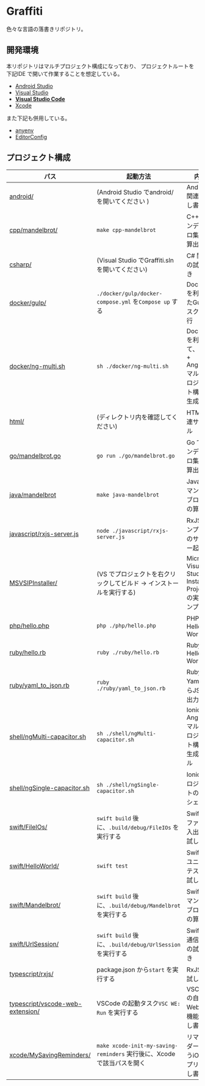 # Graffiti
色々な言語の落書きリポジトリ。



## 開発環境
本リポジトリはマルチプロジェクト構成になっており、
プロジェクトルートを下記IDE で開いて作業することを想定している。

* [Android Studio](https://developer.android.com/studio)
* [Visual Studio](https://visualstudio.microsoft.com/)
* **[Visual Studio Code](https://code.visualstudio.com/)**
* [Xcode](https://developer.apple.com/documentation/xcode)

また下記も併用している。

* [anyenv](https://github.com/anyenv/anyenv)
* [EditorConfig](https://editorconfig.org/)



## プロジェクト構成
パス | 起動方法 | 内容
--- | --- | ---
[android/](./android/) | (Android Studio でandroid/ を開いてください ) | Android 関連の試し書き
[cpp/mandelbrot/](./cpp/mandelbrot/) | `make cpp-mandelbrot` | C++ でマンデルブロ集合の算出
[csharp/](./csharp/) | (Visual Studio でGraffiti.sln を開いてください) | C# 関連の試し書き
[docker/gulp/](./docker/gulp/) | `./docker/gulp/docker-compose.yml` を`Compose up` する | Docker を利用したGulp タスクの実行
[docker/ng-multi.sh](./docker/ng-multi.sh) | `sh ./docker/ng-multi.sh` | Docker を利用して、Ionic + Angular マルチプロジェクト構成の生成
[html/](./html/) | (ディレクトリ内を確認してください) | HTML 関連サンプル
[go/mandelbrot.go](./go/mandelbrot.go) | `go run ./go/mandelbrot.go` | Go でマンデルブロ集合の算出
[java/mandelbrot](./java/mandelbrot/) | `make java-mandelbrot` | Java でマンデルブロ集合の算出
[javascript/rxjs-server.js](./javascript/rxjs-server.js) | `node ./javascript/rxjs-server.js` | RxJS サンプル用のサーバー起動
[MSVSIPInstaller/](./MSVSIPInstaller/) | (VS でプロジェクトを右クリックしてビルド → インストールを実行する) | Microsoft Visual Studio Installer Projects の実装サンプル
[php/hello.php](./php/hello.php) | `php ./php/hello.php` | PHP のHello World
[ruby/hello.rb](./ruby/hello.rb) | `ruby ./ruby/hello.rb` | Ruby のHello World
[ruby/yaml_to_json.rb](./ruby/yaml_to_json.rb) | `ruby ./ruby/yaml_to_json.rb` | Ruby でYaml からJSON 出力する
[shell/ngMulti-capacitor.sh](./shell/ngMulti-capacitor.sh) | `sh ./shell/ngMulti-capacitor.sh` | Ionic + Angular マルチプロジェクト構成の生成シェル
[shell/ngSingle-capacitor.sh](./shell/ngSingle-capacitor.sh) | `sh ./shell/ngSingle-capacitor.sh` | Ionic プロジェクトの生成シェル
[swift/FileIOs/](./swift/FileIOs/) | `swift build` 後に、`.build/debug/FileIOs` を実行する | Swift でファイル入出力の試し書き
[swift/HelloWorld/](./swift/HelloWorld/) | `swift test` | Swift でユニットテストの試し書き
[swift/Mandelbrot/](./swift/Mandelbrot/) | `swift build` 後に、`.build/debug/Mandelbrot` を実行する | Swift でマンデルブロ集合の算出
[swift/UrlSession/](./swift/UrlSession/) | `swift build` 後に、`.build/debug/UrlSession` を実行する | Swift で通信処理の試し書き
[typescript/rxjs/](./typescript/rxjs/) | package.json から`start` を実行する | RxJS の試し書き
[typescript/vscode-web-extension/](./typescript/vscode-web-extension/) | VSCode の起動タスク`VSC WE: Run` を実行する | VSCode の自作Web 拡張機能の試し書き
[xcode/MySavingReminders/](./xcode/MySavingReminders/) | `make xcode-init-my-saving-reminders` 実行後に、Xcode で該当パスを開く | リマインダーを行うiOS アプリの試し書き
